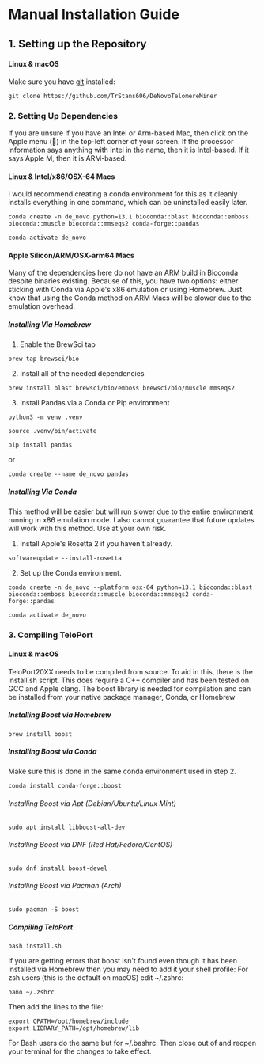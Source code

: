# Manual Installation Guide
## 1. Setting up the Repository
#### Linux & macOS
Make sure you have [git](https://git-scm.com/) installed:

```shell
git clone https://github.com/TrStans606/DeNovoTelomereMiner
```

### 2. Setting Up Dependencies

If you are unsure if you have an Intel or Arm-based Mac, then click on the Apple menu () in the top-left corner of your screen. If the processor information says anything with Intel in the name, then it is Intel-based. If it says Apple M, then it is ARM-based.

#### Linux & Intel/x86/OSX-64 Macs 

I would recommend creating a conda environment for this as it cleanly installs everything in one command, which can be uninstalled easily later. 

```shell
conda create -n de_novo python=13.1 bioconda::blast bioconda::emboss bioconda::muscle bioconda::mmseqs2 conda-forge::pandas
```

```shell
conda activate de_novo
```

#### Apple Silicon/ARM/OSX-arm64 Macs

Many of the dependencies here do not have an ARM build in Bioconda despite binaries existing. Because of this, you have two options: either sticking with Conda via Apple's x86 emulation or using Homebrew. Just know that using the Conda method on ARM Macs will be slower due to the emulation overhead.

##### Installing Via Homebrew

1. Enable the BrewSci tap 

```shell
brew tap brewsci/bio
```

2. Install all of the needed dependencies

```shell
brew install blast brewsci/bio/emboss brewsci/bio/muscle mmseqs2
```

3. Install Pandas via a Conda or Pip environment

```shell
python3 -m venv .venv
```

```shell
source .venv/bin/activate
```

```shell
pip install pandas
```

or 

```shell
conda create --name de_novo pandas
```

##### Installing Via Conda

This method will be easier but will run slower due to the entire environment running in x86 emulation mode. I also cannot guarantee that future updates will work with this method. Use at your own risk.
1. Install Apple's Rosetta 2 if you haven't already.

```shell
softwareupdate --install-rosetta
```

2. Set up the Conda environment.

```shell
conda create -n de_novo --platform osx-64 python=13.1 bioconda::blast bioconda::emboss bioconda::muscle bioconda::mmseqs2 conda-forge::pandas
```

```shell
conda activate de_novo
```
### 3. Compiling TeloPort
#### Linux & macOS

TeloPort20XX needs to be compiled from source. To aid in this, there is the install.sh script. This does require a C++ compiler and has been tested on GCC and Apple clang. The boost library is needed for compilation and can be installed from your native package manager, Conda, or Homebrew 

##### Installing Boost via Homebrew

```shell
brew install boost
```

##### Installing Boost via Conda
Make sure this is done in the same conda environment used in step 2.

```shell
conda install conda-forge::boost
```

###### Installing Boost via Apt (Debian/Ubuntu/Linux Mint)
```shell
sudo apt install libboost-all-dev
```

###### Installing Boost via DNF (Red Hat/Fedora/CentOS)
```shell
sudo dnf install boost-devel
```
###### Installing Boost via Pacman (Arch)
```shell
sudo pacman -S boost
```

##### Compiling TeloPort

```shell
bash install.sh
```
If you are getting errors that boost isn't found even though it has been installed via Homebrew then you may need to add it your shell profile:
For zsh users (this is the default on macOS) edit ~/.zshrc:
```shell
nano ~/.zshrc
```
Then add the lines to the file:
```shell
export CPATH=/opt/homebrew/include
export LIBRARY_PATH=/opt/homebrew/lib
```
For Bash users do the same but for ~/.bashrc. Then close out of and reopen your terminal for the changes to take effect.
